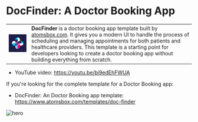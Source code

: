 # DocFinder: A Doctor Booking App
<table>
  <tr>
    <td><img src="assets/icons/app_icon.png" alt="DocFinder" style="width: 300px;"/></td>
    <td>
      <strong>DocFinder</strong> is a doctor booking app template built by <a href="https://atomsbox.com">atomsbox.com</a>. It gives you a modern UI to handle the process of scheduling and managing appointments for both patients and healthcare providers. This template is a starting point for developers looking to create a doctor booking app without building everything from scratch.
    </td>
  </tr>
</table>

- YouTube video: https://youtu.be/bi9edEhFWUA

If you're looking for the complete template for a Doctor Booking app:
- DocFinder: An Doctor Booking app template: https://www.atomsbox.com/templates/doc-finder

![hero](https://github.com/gamalahmed3265/Doctor-Booking-App-With-Flutter/assets/75225936/6815fcb4-48aa-4f06-ae97-5c00d84acad2)
